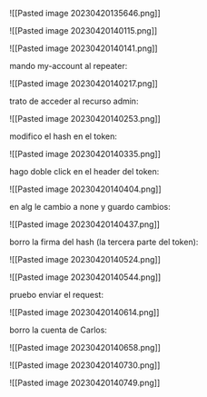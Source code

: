 
![[Pasted image 20230420135646.png]]

![[Pasted image 20230420140115.png]]

![[Pasted image 20230420140141.png]]

mando my-account al repeater:

![[Pasted image 20230420140217.png]]

trato de acceder al recurso admin:

![[Pasted image 20230420140253.png]]

modifico el hash en el token:

![[Pasted image 20230420140335.png]]

hago doble click en el header del token:

![[Pasted image 20230420140404.png]]

en alg le cambio a none y guardo cambios:

![[Pasted image 20230420140437.png]]

borro la firma del hash (la tercera parte del token):

![[Pasted image 20230420140524.png]]

![[Pasted image 20230420140544.png]]

pruebo enviar el request:

![[Pasted image 20230420140614.png]]

borro la cuenta de Carlos:

![[Pasted image 20230420140658.png]]

![[Pasted image 20230420140730.png]]

![[Pasted image 20230420140749.png]]